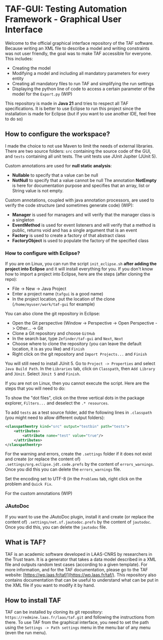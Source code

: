 # TAF-GUI: Testing Automation Framework - Graphical User Interface

Welcome to the official graphical interface repository of the TAF software. Because writing an XML file to describe a model and writing constraints was not user friendly, the goal was to make TAF accessible for everyone. This includes:
- Creating the model
- Modifying a model and including all mandatory parameters for every entity
- Creating all mandatory files to run TAF and simplifying the run settings
- Displaying the python line of code to access a certain parameter of the model for the `Export.py` (WIP) 

This repository is made in **Java 21** and tries to respect all TAF specifications. It is better to use Eclipse to run this project since the installation is made for Eclipse (but if you want to use another IDE, feel free to do so)

## How to configure the workspace? 
I made the choice to not use Maven to limit the needs of external libraries. There are two source folders: `src` containing the source code of the GUI, and `tests` containing all unit tests. The unit tests use JUnit Jupiter (JUnit 5). 

Custom annotations are used for **null static analysis**:
- **Nullable** to specify that a value can be null
- **NotNull** to specify that a value cannot be null
The annotation **NotEmpty** is here for documentation purpose and specifies that an array, list or String value is not empty.

Custom annotations, coupled with java annotation processors, are used to verify the code structure (and sometimes generate code) (WIP):
- **Manager** is used for managers and will verify that the manager class is a singleton
- **EventMethod** is used for event listeners and will verify that a method is public, returns void and has a single argument that is an event
- **Factory** is used to create a factory of that abstract class
- **FactoryObject** is used to populate the factory of the specified class

### How to configure with Eclipse?
If you are on Linux, you can run the script `init_eclipse.sh` **after adding the project into Eclipse** and it will install everything for you. If you don't know how to import a project into Eclipse, here are the steps (after cloning the repo):
- File -> New -> Java Project
- Enter a project name (`tafgui` is a good name)
- In the project location, put the location of the clone (`/home/myuser/work/taf-gui` for example)

You can also clone the git repository in Eclipse:
- Open the Git perspective (Window -> Perspective -> Open Perspective -> Other... -> Git
- Clone a Git repository and choose `GitHub`
- In the search bar, type `Zefinder/taf-gui` and `Next`, `Next`
- Choose where to clone the repository (you can leave the default location, it is as you like) and `Finish`
- Right click on the git repository and `Import Projects...` and `Finish`

You will still need to install JUnit 5. Go to `Project -> Properties` and select `Java Build Path`. In the `Libraries` tab, click on `Classpath`, then `Add Library` and `JUnit`. Select `JUnit 5` and `Finish`.

If you are not on Linux, then you cannot execute the script. Here are the steps that you will need to do:

To show the "dot files", click on the three vertical dots in the package explorer, `Filters...` and deselect the `.* resources`.

To add `tests` as a test source folder, add the following lines in `.classpath` (you might need to allow different output folders):
```xml
<classpathentry kind="src" output="testbin" path="tests">
	<attributes>
		<attribute name="test" value="true"/>
	</attributes>
</classpathentry>
```

For the warning and errors, create the `.settings` folder if it does not exist and create (or replace the content of) `.settings/org.eclipse.jdt.code.prefs` by the content of `errors_warnings`. Once you did this you can delete the `errors_warnings` file.

Set the encoding set to UTF-8 (in the `Problems` tab, right click on the problem and `Quick Fix`.

For the custom annotations (WIP)

### JAutoDoc

If you want to use the JAutoDoc plugin, install it and create (or replace the content of) `.settings/net.sf.jautodoc.prefs` by the content of `jautodoc`. Once you did this, you can delete the `jautodoc` file.

## What is TAF?
TAF is an academic software developed in LAAS-CNRS by researchers in the Trust team. It is a generator that takes a data model described in a XML file and outputs random test cases (according to a given template). For more information, and for the TAF documentation, please go to the TAF website: [https://wp.laas.fr/taf/](https://wp.laas.fr/taf/). This repository also contains documentation that can be useful to understand what can be put in the XML file if you want to modify it by hand. 

## How to install TAF
TAF can be installed by cloning its git repository: `https://redmine.laas.fr/laas/taf.git` and following the instructions from there. To use TAF from the graphical interface, you need to set the path using the `Settings -> Path settings` menu in the menu bar of any menu (even the run menu).